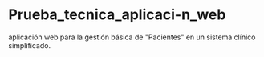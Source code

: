 # Prueba_tecnica_aplicaci-n_web
aplicación web para la gestión básica de "Pacientes" en un sistema clínico simplificado.
